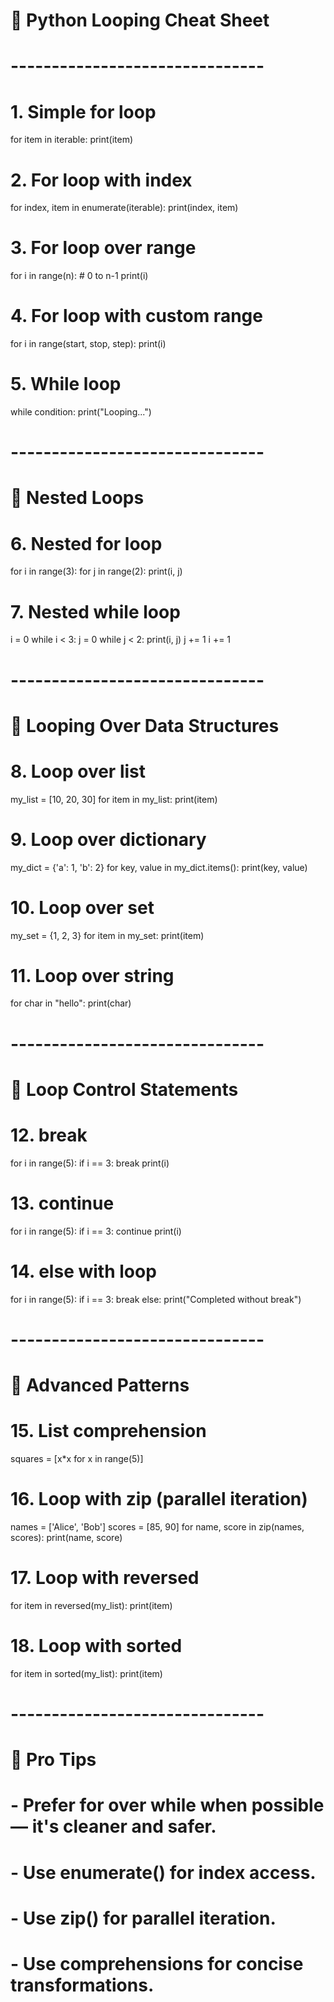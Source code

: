# 🔁 Python Looping Cheat Sheet

# -------------------------------
# 1. Simple for loop
for item in iterable:
    print(item)

# 2. For loop with index
for index, item in enumerate(iterable):
    print(index, item)

# 3. For loop over range
for i in range(n):  # 0 to n-1
    print(i)

# 4. For loop with custom range
for i in range(start, stop, step):
    print(i)

# 5. While loop
while condition:
    print("Looping...")

# -------------------------------
# 🔁 Nested Loops

# 6. Nested for loop
for i in range(3):
    for j in range(2):
        print(i, j)

# 7. Nested while loop
i = 0
while i < 3:
    j = 0
    while j < 2:
        print(i, j)
        j += 1
    i += 1

# -------------------------------
# 🔁 Looping Over Data Structures

# 8. Loop over list
my_list = [10, 20, 30]
for item in my_list:
    print(item)

# 9. Loop over dictionary
my_dict = {'a': 1, 'b': 2}
for key, value in my_dict.items():
    print(key, value)

# 10. Loop over set
my_set = {1, 2, 3}
for item in my_set:
    print(item)

# 11. Loop over string
for char in "hello":
    print(char)

# -------------------------------
# 🔁 Loop Control Statements

# 12. break
for i in range(5):
    if i == 3:
        break
    print(i)

# 13. continue
for i in range(5):
    if i == 3:
        continue
    print(i)

# 14. else with loop
for i in range(5):
    if i == 3:
        break
else:
    print("Completed without break")

# -------------------------------
# 🔁 Advanced Patterns

# 15. List comprehension
squares = [x*x for x in range(5)]

# 16. Loop with zip (parallel iteration)
names = ['Alice', 'Bob']
scores = [85, 90]
for name, score in zip(names, scores):
    print(name, score)

# 17. Loop with reversed
for item in reversed(my_list):
    print(item)

# 18. Loop with sorted
for item in sorted(my_list):
    print(item)

# -------------------------------
# 🧠 Pro Tips
# - Prefer for over while when possible — it's cleaner and safer.
# - Use enumerate() for index access.
# - Use zip() for parallel iteration.
# - Use comprehensions for concise transformations.

